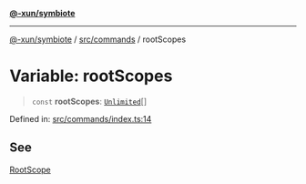 [**@-xun/symbiote**](../../../README.md)

***

[@-xun/symbiote](../../../README.md) / [src/commands](../README.md) / rootScopes

# Variable: rootScopes

> `const` **rootScopes**: [`Unlimited`](../../configure/enumerations/UnlimitedGlobalScope.md#unlimited)[]

Defined in: [src/commands/index.ts:14](https://github.com/Xunnamius/symbiote/blob/51eddb5973356cb1aa2a534c04d214fae24d5526/src/commands/index.ts#L14)

## See

[RootScope](../../configure/enumerations/UnlimitedGlobalScope.md)
